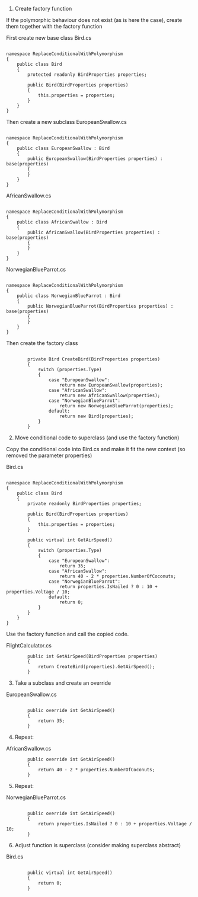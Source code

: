 ﻿1. Create factory function

If the polymorphic behaviour does not exist (as is here the case), create them together with the factory function

First create new base class Bird.cs

```

namespace ReplaceConditionalWithPolymorphism
{
    public class Bird
    {
        protected readonly BirdProperties properties;

        public Bird(BirdProperties properties)
        {
            this.properties = properties;
        }
    }
}
```

Then create a new subclass EuropeanSwallow.cs

```

namespace ReplaceConditionalWithPolymorphism
{
    public class EuropeanSwallow : Bird
    {
        public EuropeanSwallow(BirdProperties properties) : base(properties)
        {
        }
    }
}
```

AfricanSwallow.cs
```

namespace ReplaceConditionalWithPolymorphism
{
    public class AfricanSwallow : Bird
    {
        public AfricanSwallow(BirdProperties properties) : base(properties)
        {
        }
    }
}
```

NorwegianBlueParrot.cs
```

namespace ReplaceConditionalWithPolymorphism
{
    public class NorwegianBlueParrot : Bird
    {
        public NorwegianBlueParrot(BirdProperties properties) : base(properties)
        {
        }
    }
}
```

Then create the factory class

```
        
        private Bird CreateBird(BirdProperties properties)
        {
            switch (properties.Type)
            {
                case "EuropeanSwallow":
                    return new EuropeanSwallow(properties);
                case "AfricanSwallow":
                    return new AfricanSwallow(properties);
                case "NorwegianBlueParrot":
                    return new NorwegianBlueParrot(properties);
                default:
                    return new Bird(properties);
            }
        }
```

2. Move conditional code to superclass (and use the factory function)

Copy the conditional code into Bird.cs and make it fit the new context (so removed the parameter properties)

Bird.cs
```

namespace ReplaceConditionalWithPolymorphism
{
    public class Bird
    {
        private readonly BirdProperties properties;

        public Bird(BirdProperties properties)
        {
            this.properties = properties;
        }

        public virtual int GetAirSpeed()
        {
            switch (properties.Type)
            {
                case "EuropeanSwallow":
                    return 35;
                case "AfricanSwallow":
                    return 40 - 2 * properties.NumberOfCoconuts;
                case "NorwegianBlueParrot":
                    return properties.IsNailed ? 0 : 10 + properties.Voltage / 10;
                default:
                    return 0;
            }
        }
    }
}

```

Use the factory function and call the copied code.

FlightCalculator.cs
```
        public int GetAirSpeed(BirdProperties properties)
        {
            return CreateBird(properties).GetAirSpeed();
        }
```

3. Take a subclass and create an override

EuropeanSwallow.cs
```

        public override int GetAirSpeed()
        {
            return 35;
        }
```

4. Repeat:

AfricanSwallow.cs
```
        public override int GetAirSpeed()
        {
            return 40 - 2 * properties.NumberOfCoconuts;
        }
```

5. Repeat:

NorwegianBlueParrot.cs
```

        public override int GetAirSpeed()
        {
            return properties.IsNailed ? 0 : 10 + properties.Voltage / 10;
        }
```

6. Adjust function is superclass (consider making superclass abstract)

Bird.cs

```

        public virtual int GetAirSpeed()
        {
            return 0;
        }
```